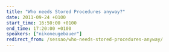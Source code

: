 ```yaml
---
title: "Who needs Stored Procedures anyway?"
date: 2011-09-24 +0100
start_time: 16:50:00 +0100
end_time: 17:20:00 +0100
speakers: ["nikoneugebauer"]
redirect_from: /sessao/who-needs-stored-procedures-anyway/
---
```

